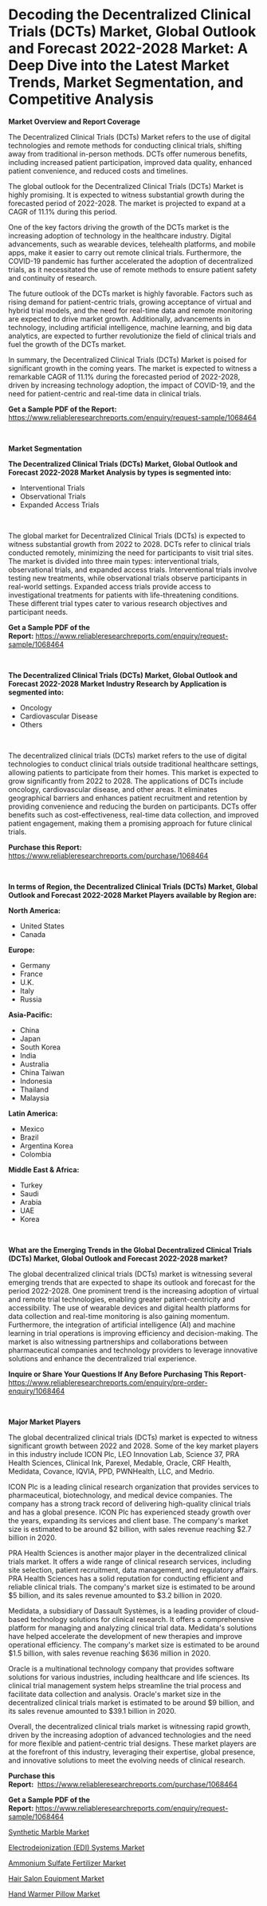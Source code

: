 <p><h1>Decoding the Decentralized Clinical Trials (DCTs) Market, Global Outlook and Forecast 2022-2028 Market: A Deep Dive into the Latest Market Trends, Market Segmentation, and Competitive Analysis</h1></p><p><strong>Market Overview and Report Coverage</strong></p>
<p><p>The Decentralized Clinical Trials (DCTs) Market refers to the use of digital technologies and remote methods for conducting clinical trials, shifting away from traditional in-person methods. DCTs offer numerous benefits, including increased patient participation, improved data quality, enhanced patient convenience, and reduced costs and timelines.</p><p>The global outlook for the Decentralized Clinical Trials (DCTs) Market is highly promising. It is expected to witness substantial growth during the forecasted period of 2022-2028. The market is projected to expand at a CAGR of 11.1% during this period.</p><p>One of the key factors driving the growth of the DCTs market is the increasing adoption of technology in the healthcare industry. Digital advancements, such as wearable devices, telehealth platforms, and mobile apps, make it easier to carry out remote clinical trials. Furthermore, the COVID-19 pandemic has further accelerated the adoption of decentralized trials, as it necessitated the use of remote methods to ensure patient safety and continuity of research.</p><p>The future outlook of the DCTs market is highly favorable. Factors such as rising demand for patient-centric trials, growing acceptance of virtual and hybrid trial models, and the need for real-time data and remote monitoring are expected to drive market growth. Additionally, advancements in technology, including artificial intelligence, machine learning, and big data analytics, are expected to further revolutionize the field of clinical trials and fuel the growth of the DCTs market.</p><p>In summary, the Decentralized Clinical Trials (DCTs) Market is poised for significant growth in the coming years. The market is expected to witness a remarkable CAGR of 11.1% during the forecasted period of 2022-2028, driven by increasing technology adoption, the impact of COVID-19, and the need for patient-centric and real-time data in clinical trials.</p></p>
<p><strong>Get a Sample PDF of the Report:</strong> <a href="https://www.reliableresearchreports.com/enquiry/request-sample/1068464">https://www.reliableresearchreports.com/enquiry/request-sample/1068464</a></p>
<p>&nbsp;</p>
<p><strong>Market Segmentation</strong></p>
<p><strong>The Decentralized Clinical Trials (DCTs) Market, Global Outlook and Forecast 2022-2028 Market Analysis by types is segmented into:</strong></p>
<p><ul><li>Interventional Trials</li><li>Observational Trials</li><li>Expanded Access Trials</li></ul></p>
<p>&nbsp;</p>
<p><p>The global market for Decentralized Clinical Trials (DCTs) is expected to witness substantial growth from 2022 to 2028. DCTs refer to clinical trials conducted remotely, minimizing the need for participants to visit trial sites. The market is divided into three main types: interventional trials, observational trials, and expanded access trials. Interventional trials involve testing new treatments, while observational trials observe participants in real-world settings. Expanded access trials provide access to investigational treatments for patients with life-threatening conditions. These different trial types cater to various research objectives and participant needs.</p></p>
<p><strong>Get a Sample PDF of the Report:</strong>&nbsp;<a href="https://www.reliableresearchreports.com/enquiry/request-sample/1068464">https://www.reliableresearchreports.com/enquiry/request-sample/1068464</a></p>
<p>&nbsp;</p>
<p><strong>The Decentralized Clinical Trials (DCTs) Market, Global Outlook and Forecast 2022-2028 Market Industry Research by Application is segmented into:</strong></p>
<p><ul><li>Oncology</li><li>Cardiovascular Disease</li><li>Others</li></ul></p>
<p>&nbsp;</p>
<p><p>The decentralized clinical trials (DCTs) market refers to the use of digital technologies to conduct clinical trials outside traditional healthcare settings, allowing patients to participate from their homes. This market is expected to grow significantly from 2022 to 2028. The applications of DCTs include oncology, cardiovascular disease, and other areas. It eliminates geographical barriers and enhances patient recruitment and retention by providing convenience and reducing the burden on participants. DCTs offer benefits such as cost-effectiveness, real-time data collection, and improved patient engagement, making them a promising approach for future clinical trials.</p></p>
<p><strong>Purchase this Report:</strong>&nbsp; <a href="https://www.reliableresearchreports.com/purchase/1068464">https://www.reliableresearchreports.com/purchase/1068464</a></p>
<p>&nbsp;</p>
<p><strong>In terms of Region, the Decentralized Clinical Trials (DCTs) Market, Global Outlook and Forecast 2022-2028 Market Players available by Region are:</strong></p>
<p>
    <p> <strong> North America: </strong>
        <ul>
            <li>United States</li>
            <li>Canada</li>
        </ul>
        </p> 
    <p> <strong> Europe: </strong>
        <ul>
            <li>Germany</li>
            <li>France</li>
            <li>U.K.</li>
            <li>Italy</li>
            <li>Russia</li>
        </ul>
        </p> 
    <p> <strong> Asia-Pacific: </strong>
        <ul>
            <li>China</li>
            <li>Japan</li>
            <li>South Korea</li>
            <li>India</li>
            <li>Australia</li>
            <li>China Taiwan</li>
            <li>Indonesia</li>
            <li>Thailand</li>
            <li>Malaysia</li>
        </ul>
        </p> 
    <p> <strong> Latin America: </strong>
        <ul>
            <li>Mexico</li>
            <li>Brazil</li>
            <li>Argentina Korea</li>
            <li>Colombia</li>
        </ul>
        </p> 
    <p> <strong> Middle East & Africa: </strong>
        <ul>
            <li>Turkey</li>
            <li>Saudi</li>
            <li>Arabia</li>
            <li>UAE</li>
            <li>Korea</li>
        </ul>
    </p>
    </p>
<p>&nbsp;</p>
<p><strong>What are the Emerging Trends in the Global Decentralized Clinical Trials (DCTs) Market, Global Outlook and Forecast 2022-2028 market?</strong></p>
<p><p>The global decentralized clinical trials (DCTs) market is witnessing several emerging trends that are expected to shape its outlook and forecast for the period 2022-2028. One prominent trend is the increasing adoption of virtual and remote trial technologies, enabling greater patient-centricity and accessibility. The use of wearable devices and digital health platforms for data collection and real-time monitoring is also gaining momentum. Furthermore, the integration of artificial intelligence (AI) and machine learning in trial operations is improving efficiency and decision-making. The market is also witnessing partnerships and collaborations between pharmaceutical companies and technology providers to leverage innovative solutions and enhance the decentralized trial experience.</p></p>
<p><strong>Inquire or Share Your Questions If Any Before Purchasing This Report</strong>- <a href="https://www.reliableresearchreports.com/enquiry/pre-order-enquiry/1068464">https://www.reliableresearchreports.com/enquiry/pre-order-enquiry/1068464</a></p>
<p>&nbsp;</p>
<p><strong>Major Market Players</strong></p>
<p><p>The global decentralized clinical trials (DCTs) market is expected to witness significant growth between 2022 and 2028. Some of the key market players in this industry include ICON Plc, LEO Innovation Lab, Science 37, PRA Health Sciences, Clinical Ink, Parexel, Medable, Oracle, CRF Health, Medidata, Covance, IQVIA, PPD, PWNHealth, LLC, and Medrio.</p><p>ICON Plc is a leading clinical research organization that provides services to pharmaceutical, biotechnology, and medical device companies. The company has a strong track record of delivering high-quality clinical trials and has a global presence. ICON Plc has experienced steady growth over the years, expanding its services and client base. The company's market size is estimated to be around $2 billion, with sales revenue reaching $2.7 billion in 2020.</p><p>PRA Health Sciences is another major player in the decentralized clinical trials market. It offers a wide range of clinical research services, including site selection, patient recruitment, data management, and regulatory affairs. PRA Health Sciences has a solid reputation for conducting efficient and reliable clinical trials. The company's market size is estimated to be around $5 billion, and its sales revenue amounted to $3.2 billion in 2020.</p><p>Medidata, a subsidiary of Dassault Systèmes, is a leading provider of cloud-based technology solutions for clinical research. It offers a comprehensive platform for managing and analyzing clinical trial data. Medidata's solutions have helped accelerate the development of new therapies and improve operational efficiency. The company's market size is estimated to be around $1.5 billion, with sales revenue reaching $636 million in 2020.</p><p>Oracle is a multinational technology company that provides software solutions for various industries, including healthcare and life sciences. Its clinical trial management system helps streamline the trial process and facilitate data collection and analysis. Oracle's market size in the decentralized clinical trials market is estimated to be around $9 billion, and its sales revenue amounted to $39.1 billion in 2020.</p><p>Overall, the decentralized clinical trials market is witnessing rapid growth, driven by the increasing adoption of advanced technologies and the need for more flexible and patient-centric trial designs. These market players are at the forefront of this industry, leveraging their expertise, global presence, and innovative solutions to meet the evolving needs of clinical research.</p></p>
<p><strong>Purchase this Report:</strong>&nbsp;&nbsp;<a href="https://www.reliableresearchreports.com/purchase/1068464">https://www.reliableresearchreports.com/purchase/1068464</a></p>
<p></p>
<p><strong>Get a Sample PDF of the Report:</strong>&nbsp;<a href="https://www.reliableresearchreports.com/enquiry/request-sample/1068464">https://www.reliableresearchreports.com/enquiry/request-sample/1068464</a></p>
<p><p><a href="https://medium.com/@sandyabbott2023/synthetic-marble-market-size-growth-forecast-2023-2030-22f46f6c72cd">Synthetic Marble Market</a></p><p><a href="https://www.reportprime.com/electrodeionization-edi-systems-r7576">Electrodeionization (EDI) Systems Market</a></p><p><a href="https://medium.com/@cameronhuel/ammonium-sulfate-fertilizer-market-size-growth-forecast-2023-2030-a95bdfc85eb8">Ammonium Sulfate Fertilizer Market</a></p><p><a href="https://www.linkedin.com/pulse/hair-salon-equipment-market-size-share-global-analysis-report-ffyoe/">Hair Salon Equipment Market</a></p><p><a href="https://www.linkedin.com/pulse/hand-warmer-pillow-market-size-share-amp-trends-analysis-report-oacze/">Hand Warmer Pillow Market</a></p></p>